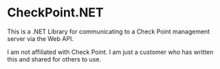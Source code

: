 # CheckPoint.NET
This is a .NET Library for communicating to a Check Point management server via the Web API.

I am not affiliated with Check Point. I am just a customer who has written this and shared for others to use.